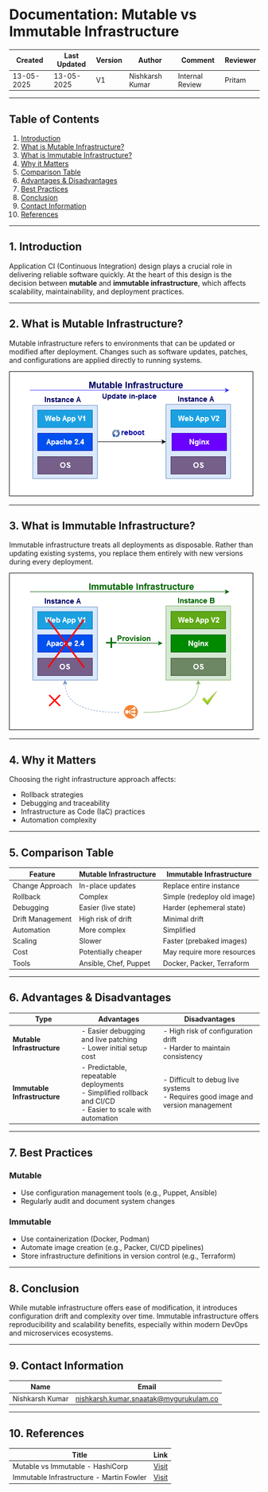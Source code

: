 # Documentation: Mutable vs Immutable Infrastructure

| Created     | Last Updated | Version | Author          | Comment         | Reviewer |
|-------------|--------------|---------|-----------------|-----------------|----------|
| 13-05-2025  |  13-05-2025  | V1      | Nishkarsh Kumar | Internal Review | Pritam   |

---

## Table of Contents

1. [Introduction](#1-introduction)
2. [What is Mutable Infrastructure?](#2-what-is-mutable-infrastructure)
3. [What is Immutable Infrastructure?](#3-what-is-immutable-infrastructure)
4. [Why it Matters](#4-why-it-matters)
5. [Comparison Table](#5-comparison-table)
6. [Advantages & Disadvantages](#6-advantages--disadvantages)
7. [Best Practices](#7-best-practices)
8. [Conclusion](#8-conclusion)
9. [Contact Information](#9-contact-information)
10. [References](#10-references) 

---

## 1. Introduction

Application CI (Continuous Integration) design plays a crucial role in delivering reliable software quickly. At the heart of this design is the decision between **mutable** and **immutable infrastructure**, which affects scalability, maintainability, and deployment practices.

---

## 2. What is Mutable Infrastructure?

Mutable infrastructure refers to environments that can be updated or modified after deployment. Changes such as software updates, patches, and configurations are applied directly to running systems.

![1](https://github.com/Nishkarsh9/images/blob/main/1_YIVkSGMpw3pJktvsQoqmnw.png)

---

## 3. What is Immutable Infrastructure?

Immutable infrastructure treats all deployments as disposable. Rather than updating existing systems, you replace them entirely with new versions during every deployment.

![2](https://github.com/Nishkarsh9/images/blob/main/1_AYjJoJODNQoYty76t88mmA.png)

---

## 4. Why it Matters

Choosing the right infrastructure approach affects:

- Rollback strategies
- Debugging and traceability
- Infrastructure as Code (IaC) practices
- Automation complexity

---

## 5. Comparison Table

| Feature | Mutable Infrastructure | Immutable Infrastructure |
|--------|------------------------|---------------------------|
| Change Approach | In-place updates | Replace entire instance |
| Rollback | Complex | Simple (redeploy old image) |
| Debugging | Easier (live state) | Harder (ephemeral state) |
| Drift Management | High risk of drift | Minimal drift |
| Automation | More complex | Simplified |
| Scaling | Slower | Faster (prebaked images) |
| Cost | Potentially cheaper | May require more resources |
| Tools | Ansible, Chef, Puppet | Docker, Packer, Terraform |

---

## 6. Advantages & Disadvantages

| Type                     | Advantages                                                                                                 | Disadvantages                                                                  |
|--------------------------|------------------------------------------------------------------------------------------------------------|---------------------------------------------------------------------------------|
| **Mutable Infrastructure**   | - Easier debugging and live patching<br>- Lower initial setup cost                                            | - High risk of configuration drift<br>- Harder to maintain consistency          |
| **Immutable Infrastructure** | - Predictable, repeatable deployments<br>- Simplified rollback and CI/CD<br>- Easier to scale with automation | - Difficult to debug live systems<br>- Requires good image and version management |

---

## 7. Best Practices

### Mutable
- Use configuration management tools (e.g., Puppet, Ansible)
- Regularly audit and document system changes

### Immutable
- Use containerization (Docker, Podman)
- Automate image creation (e.g., Packer, CI/CD pipelines)
- Store infrastructure definitions in version control (e.g., Terraform)

---

## 8. Conclusion

While mutable infrastructure offers ease of modification, it introduces configuration drift and complexity over time. Immutable infrastructure offers reproducibility and scalability benefits, especially within modern DevOps and microservices ecosystems.

---

## 9. Contact Information

| **Name**    | **Email**                |
|-------------|--------------------------|
| Nishkarsh Kumar     | nishkarsh.kumar.snaatak@mygurukulam.co  |

---

## 10. References  

| Title                          | Link                                                                 |  
|--------------------------------|----------------------------------------------------------------------|  
| Mutable vs Immutable - HashiCorp       | [Visit](https://www.hashicorp.com/resources/mutable-vs-immutable-infrastructure) |  
| Immutable Infrastructure - Martin Fowler                  | [Visit](https://martinfowler.com/bliki/ImmutableInfrastructure.html) |  

